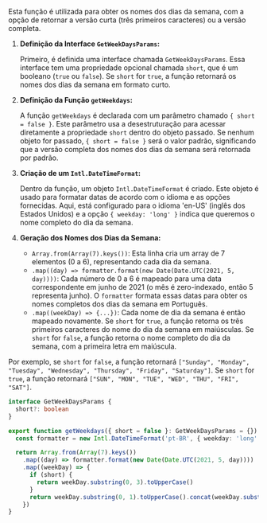 Esta função é utilizada para obter os nomes dos dias da semana, com a opção de retornar a versão curta (três primeiros caracteres) ou a versão completa.

1. **Definição da Interface `GetWeekDaysParams`:**

   Primeiro, é definida uma interface chamada `GetWeekDaysParams`. Essa interface tem uma propriedade opcional chamada `short`, que é um booleano (`true` ou `false`). Se `short` for `true`, a função retornará os nomes dos dias da semana em formato curto.

2. **Definição da Função `getWeekdays`:**

   A função `getWeekdays` é declarada com um parâmetro chamado `{ short = false }`. Este parâmetro usa a desestruturação para acessar diretamente a propriedade `short` dentro do objeto passado. Se nenhum objeto for passado, `{ short = false }` será o valor padrão, significando que a versão completa dos nomes dos dias da semana será retornada por padrão.

3. **Criação de um `Intl.DateTimeFormat`:**

   Dentro da função, um objeto `Intl.DateTimeFormat` é criado. Este objeto é usado para formatar datas de acordo com o idioma e as opções fornecidas. Aqui, está configurado para o idioma 'en-US' (inglês dos Estados Unidos) e a opção `{ weekday: 'long' }` indica que queremos o nome completo do dia da semana.

4. **Geração dos Nomes dos Dias da Semana:**

   - `Array.from(Array(7).keys())`: Esta linha cria um array de 7 elementos (0 a 6), representando cada dia da semana.
   - `.map((day) => formatter.format(new Date(Date.UTC(2021, 5, day))))`: Cada número de 0 a 6 é mapeado para uma data correspondente em junho de 2021 (o mês é zero-indexado, então 5 representa junho). O `formatter` formata essas datas para obter os nomes completos dos dias da semana em Português.
   - `.map((weekDay) => {...})`: Cada nome de dia da semana é então mapeado novamente. Se `short` for `true`, a função retorna os três primeiros caracteres do nome do dia da semana em maiúsculas. Se `short` for `false`, a função retorna o nome completo do dia da semana, com a primeira letra em maiúscula.

Por exemplo, se `short` for `false`, a função retornará `["Sunday", "Monday", "Tuesday", "Wednesday", "Thursday", "Friday", "Saturday"]`. Se `short` for `true`, a função retornará `["SUN", "MON", "TUE", "WED", "THU", "FRI", "SAT"]`.

```ts
interface GetWeekDaysParams {
  short?: boolean
}

export function getWeekdays({ short = false }: GetWeekDaysParams = {}) {
  const formatter = new Intl.DateTimeFormat('pt-BR', { weekday: 'long' })

  return Array.from(Array(7).keys())
    .map((day) => formatter.format(new Date(Date.UTC(2021, 5, day))))
    .map((weekDay) => {
      if (short) {
        return weekDay.substring(0, 3).toUpperCase()
      }
      return weekDay.substring(0, 1).toUpperCase().concat(weekDay.substring(1))
    })
}
```

